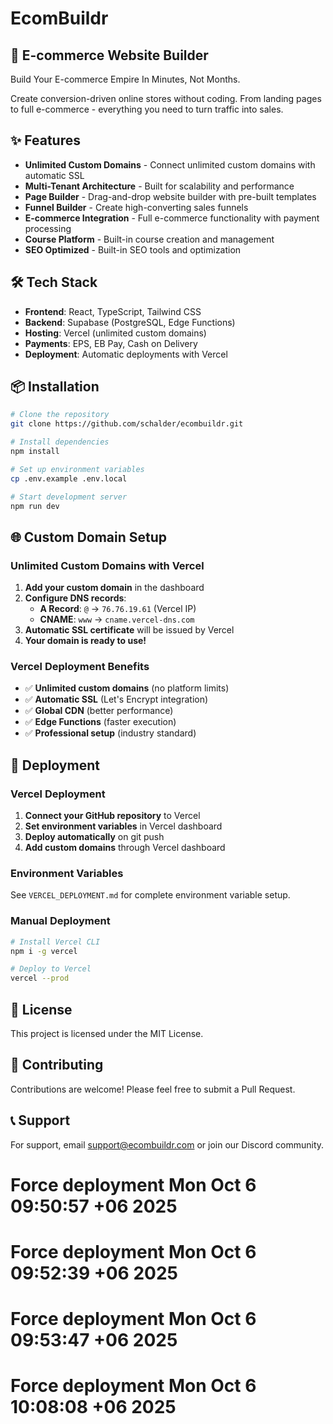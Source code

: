 # EcomBuildr

## 🚀 E-commerce Website Builder

Build Your E-commerce Empire In Minutes, Not Months.

Create conversion-driven online stores without coding. From landing pages to full e-commerce - everything you need to turn traffic into sales.

## ✨ Features

- **Unlimited Custom Domains** - Connect unlimited custom domains with automatic SSL
- **Multi-Tenant Architecture** - Built for scalability and performance
- **Page Builder** - Drag-and-drop website builder with pre-built templates
- **Funnel Builder** - Create high-converting sales funnels
- **E-commerce Integration** - Full e-commerce functionality with payment processing
- **Course Platform** - Built-in course creation and management
- **SEO Optimized** - Built-in SEO tools and optimization

## 🛠️ Tech Stack

- **Frontend**: React, TypeScript, Tailwind CSS
- **Backend**: Supabase (PostgreSQL, Edge Functions)
- **Hosting**: Vercel (unlimited custom domains)
- **Payments**: EPS, EB Pay, Cash on Delivery
- **Deployment**: Automatic deployments with Vercel

## 📦 Installation

```bash
# Clone the repository
git clone https://github.com/schalder/ecombuildr.git

# Install dependencies
npm install

# Set up environment variables
cp .env.example .env.local

# Start development server
npm run dev
```

## 🌐 Custom Domain Setup

### Unlimited Custom Domains with Vercel

1. **Add your custom domain** in the dashboard
2. **Configure DNS records**:
   - **A Record**: `@` → `76.76.19.61` (Vercel IP)
   - **CNAME**: `www` → `cname.vercel-dns.com`
3. **Automatic SSL certificate** will be issued by Vercel
4. **Your domain is ready to use!**

### Vercel Deployment Benefits

- ✅ **Unlimited custom domains** (no platform limits)
- ✅ **Automatic SSL** (Let's Encrypt integration)
- ✅ **Global CDN** (better performance)
- ✅ **Edge Functions** (faster execution)
- ✅ **Professional setup** (industry standard)

## 🚀 Deployment

### Vercel Deployment

1. **Connect your GitHub repository** to Vercel
2. **Set environment variables** in Vercel dashboard
3. **Deploy automatically** on git push
4. **Add custom domains** through Vercel dashboard

### Environment Variables

See `VERCEL_DEPLOYMENT.md` for complete environment variable setup.

### Manual Deployment

```bash
# Install Vercel CLI
npm i -g vercel

# Deploy to Vercel
vercel --prod
```

## 📄 License

This project is licensed under the MIT License.

## 🤝 Contributing

Contributions are welcome! Please feel free to submit a Pull Request.

## 📞 Support

For support, email support@ecombuildr.com or join our Discord community.

# Force deployment Mon Oct  6 09:50:57 +06 2025
# Force deployment Mon Oct  6 09:52:39 +06 2025
# Force deployment Mon Oct  6 09:53:47 +06 2025
# Force deployment Mon Oct  6 10:08:08 +06 2025
